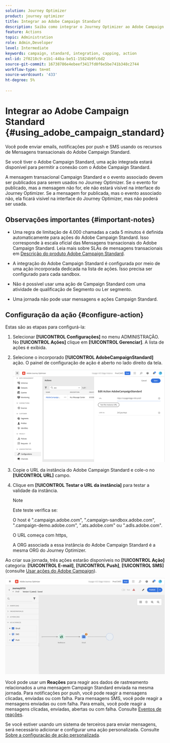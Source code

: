 ```yaml
---
solution: Journey Optimizer
product: journey optimizer
title: Integrar ao Adobe Campaign Standard
description: Saiba como integrar o Journey Optimizer ao Adobe Campaign Standard
feature: Actions
topic: Administration
role: Admin,Developer
level: Intermediate
keywords: campaign, standard, integration, capping, action
exl-id: 2f0218c9-e1b1-44ba-be51-15824b9fc6d2
source-git-commit: 16738786e4ebeef3417fd0f6e5be741b348c2744
workflow-type: tm+mt
source-wordcount: '433'
ht-degree: 5%

---
```


# Integrar ao Adobe Campaign Standard {#using_adobe_campaign_standard}

Você pode enviar emails, notificações por push e SMS usando os recursos de Mensagens transacionais do Adobe Campaign Standard.

Se você tiver o Adobe Campaign Standard, uma ação integrada estará disponível para permitir a conexão com o Adobe Campaign Standard.

A mensagem transacional Campaign Standard e o evento associado devem ser publicados para serem usados no Journey Optimizer. Se o evento for publicado, mas a mensagem não for, ele não estará visível na interface do Journey Optimizer. Se a mensagem for publicada, mas o evento associado não, ela ficará visível na interface do Journey Optimizer, mas não poderá ser usada.

## Observações importantes {#important-notes}

* Uma regra de limitação de 4.000 chamadas a cada 5 minutos é definida automaticamente para ações do Adobe Campaign Standard. Isso corresponde à escala oficial das Mensagens transacionais do Adobe Campaign Standard. Leia mais sobre SLAs de mensagens transacionais em [Descrição do produto Adobe Campaign Standard](https://helpx.adobe.com/legal/product-descriptions/campaign-standard.html).

* A integração do Adobe Campaign Standard é configurada por meio de uma ação incorporada dedicada na lista de ações. Isso precisa ser configurado para cada sandbox.

* Não é possível usar uma ação de Campaign Standard com uma atividade de qualificação de Segmento ou Ler segmento.

* Uma jornada não pode usar mensagens e ações Campaign Standard.

## Configuração da ação {#configure-action}

Estas são as etapas para configurá-la:

1. Selecionar **[!UICONTROL Configurações]** no menu ADMINISTRAÇÃO. No  **[!UICONTROL Ações]** clique em **[!UICONTROL Gerenciar]**. A lista de ações é exibida.

1. Selecione o incorporado **[!UICONTROL AdobeCampaignStandard]** ação. O painel de configuração de ação é aberto no lado direito da tela.

   ![](assets/actioncampaign.png)

1. Copie o URL da instância do Adobe Campaign Standard e cole-o no **[!UICONTROL URL]** campo.

1. Clique em **[!UICONTROL Testar o URL da instância]** para testar a validade da instância.

   >[!NOTE]
   >
   >Este teste verifica se:
   >
   >O host é &quot;.campaign.adobe.com&quot;, &quot;.campaign-sandbox.adobe.com&quot;, &quot;.campaign-demo.adobe.com&quot;, &quot;.ats.adobe.com&quot; ou &quot;.adls.adobe.com&quot;.
   >
   >O URL começa com https,
   >
   >A ORG associada a essa instância do Adobe Campaign Standard é a mesma ORG do Journey Optimizer.

Ao criar sua jornada, três ações estarão disponíveis no **[!UICONTROL Ação]** categoria: **[!UICONTROL E-mail]**, **[!UICONTROL Push]**, **[!UICONTROL SMS]** (consulte [Usar ações do Adobe Campaign](../building-journeys/using-adobe-campaign-standard.md)).

![](assets/journey58.png)

Você pode usar um **Reações** para reagir aos dados de rastreamento relacionados a uma mensagem Campaign Standard enviada na mesma jornada. Para notificações por push, você pode reagir a mensagens clicadas, enviadas ou com falha. Para mensagens SMS, você pode reagir a mensagens enviadas ou com falha. Para emails, você pode reagir a mensagens clicadas, enviadas, abertas ou com falha. Consulte [Eventos de reações](../building-journeys/reaction-events.md).

Se você estiver usando um sistema de terceiros para enviar mensagens, será necessário adicionar e configurar uma ação personalizada. Consulte [Sobre a configuração de ação personalizada](../action/about-custom-action-configuration.md).
